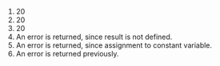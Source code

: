 1. 20
2. 20
3. 20
4. An error is returned, since result is not defined.
5. An error is returned, since assignment to constant variable.
6. An error is returned previously.